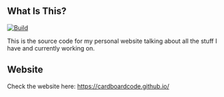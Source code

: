## **What Is This?**

[![Build](https://github.com/cardboardcode/cardboardcode.github.io/actions/workflows/pages/pages-build-deployment/badge.svg)](https://github.com/cardboardcode/cardboardcode.github.io/actions/workflows/pages/pages-build-deployment)

This is the source code for my personal website talking about all the stuff I have and currently working on.

## **Website**

Check the website here: https://cardboardcode.github.io/
